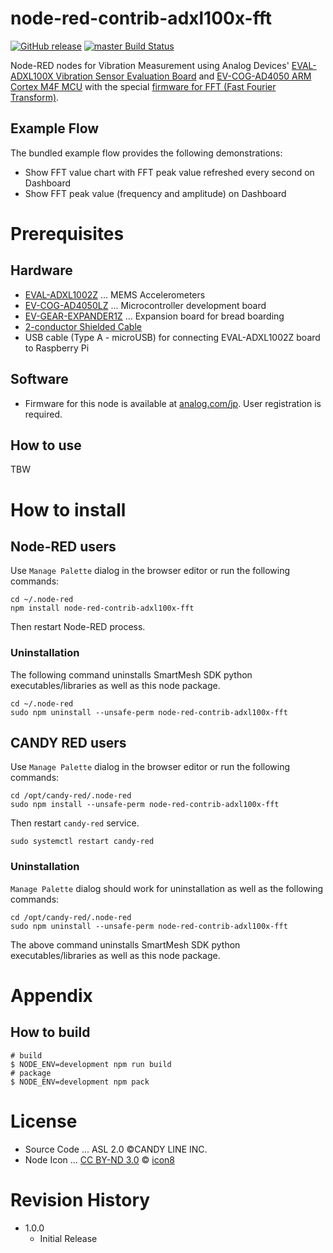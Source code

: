 node-red-contrib-adxl100x-fft
===

[![GitHub release](https://img.shields.io/github/release/CANDY-LINE/node-red-contrib-adxl100x-fft.svg)](https://github.com/CANDY-LINE/node-red-contrib-adxl100x-fft/releases/latest)
[![master Build Status](https://travis-ci.org/CANDY-LINE/node-red-contrib-adxl100x-fft.svg?branch=master)](https://travis-ci.org/CANDY-LINE/node-red-contrib-adxl100x-fft/)

Node-RED nodes for Vibration Measurement using Analog Devices' [EVAL-ADXL100X Vibration Sensor Evaluation Board](http://www.analog.com/en/design-center/evaluation-hardware-and-software/evaluation-boards-kits/EVAL-ADXL100X.html) and [EV-COG-AD4050 ARM Cortex M4F MCU](http://www.analog.com/en/design-center/evaluation-hardware-and-software/evaluation-boards-kits/EV-COG-AD4050.html) with the special [firmware for FFT (Fast Fourier Transform)](https://www.analog.com/jp/landing-pages/003/form/jp_sensor_pv_vibration.html).

## Example Flow

The bundled example flow provides the following demonstrations:

- Show FFT value chart with FFT peak value refreshed every second on Dashboard
- Show FFT peak value (frequency and amplitude) on Dashboard

# Prerequisites

## Hardware

- [EVAL-ADXL1002Z](https://www.analog.com/jp/design-center/evaluation-hardware-and-software/evaluation-boards-kits/EVAL-ADXL100X.html#eb-buy) ... MEMS Accelerometers
- [EV-COG-AD4050LZ](https://www.analog.com/jp/design-center/evaluation-hardware-and-software/evaluation-boards-kits/EV-COG-AD4050.html#eb-buy) ... Microcontroller development board
- [EV-GEAR-EXPANDER1Z](https://www.analog.com/jp/design-center/evaluation-hardware-and-software/evaluation-boards-kits/EV-COG-AD4050.html#eb-buy) ...  Expansion board for bread boarding
- [2-conductor Shielded Cable](https://oyaide.com/catalog/products/2794.html)
- USB cable (Type A - microUSB) for connecting EVAL-ADXL1002Z board to Raspberry Pi

## Software

- Firmware for this node is available at [analog.com/jp](https://www.analog.com/jp/landing-pages/003/form/jp_sensor_pv_vibration.html). User registration is required.

## How to use

TBW

# How to install

## Node-RED users

Use `Manage Palette` dialog in the browser editor or run the following commands:
```
cd ~/.node-red
npm install node-red-contrib-adxl100x-fft
```

Then restart Node-RED process.

### Uninstallation

The following command uninstalls SmartMesh SDK python executables/libraries as well as this node package.

```
cd ~/.node-red
sudo npm uninstall --unsafe-perm node-red-contrib-adxl100x-fft
```

## CANDY RED users

Use `Manage Palette` dialog in the browser editor or run the following commands:
```
cd /opt/candy-red/.node-red
sudo npm install --unsafe-perm node-red-contrib-adxl100x-fft
```

Then restart `candy-red` service.

```
sudo systemctl restart candy-red
```

### Uninstallation

`Manage Palette` dialog should work for uninstallation as well as the following commands:

```
cd /opt/candy-red/.node-red
sudo npm uninstall --unsafe-perm node-red-contrib-adxl100x-fft
```

The above command uninstalls SmartMesh SDK python executables/libraries as well as this node package.

# Appendix

## How to build

```
# build
$ NODE_ENV=development npm run build
# package
$ NODE_ENV=development npm pack
```

# License

- Source Code ... ASL 2.0 ©CANDY LINE INC.
- Node Icon ... [CC BY-ND 3.0](https://creativecommons.org/licenses/by-nd/3.0/) © [icon8](https://icons8.com)

# Revision History

* 1.0.0
  - Initial Release
